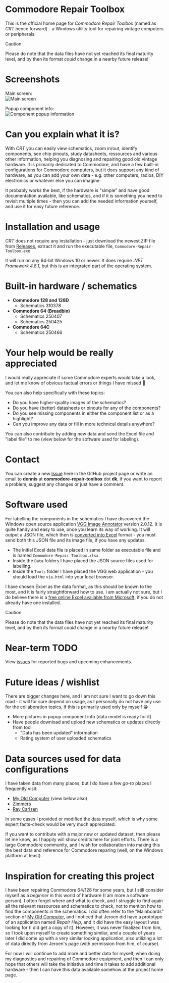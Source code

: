 # Commodore Repair Toolbox

This is the official home page for _Commodore Repair Toolbox_ (named as _CRT_ hence forward) - a Windows utility tool for repairing vintage computers or peripherals.

> [!CAUTION]
> Please do note that the data files have not yet reached its final maturity level, and by then its format _could_ change in a nearby future release!

# Screenshots

Main screen:\
![Main screen](https://github.com/user-attachments/assets/a79adbc0-00c3-444a-ba82-4f950d81daff)

Popup component info:\
![Component popup information](https://github.com/user-attachments/assets/087dda87-c368-4dac-be0c-564916d70318)

# Can you explain what it is?

With _CRT_ you can easily view schematics, zoom in/out, identify components, see chip pinouts, study datasheets, ressources and various other information, helping you diagnosing and repairing good old vintage hardware. It is primarily dedicated to Commodore, and have a few built-in configurations for Commodore computers, but it does support any kind of hardware, as you can add your own data - e.g. other computers, radios, DIY electronics or whatever else you can imagine.

It probably works the best, if the hardware is "simple" and have good documentation available, like schematics, and if it is something you need to revisit multiple times - then you can add the needed information yourself, and use it for easy future reference.

# Installation and usage

_CRT_ does not require any installation - just download the newest ZIP file from [Releases](https://github.com/HovKlan-DH/Commodore-Repair-Toolbox/releases), extract it and run the executable file, `Commodore-Repair-Toolbox.exe`

It will run on any 64-bit Windows 10 or newer. It does require _.NET Framework 4.8.1_, but this is an integrated part of the operating system.

# Built-in hardware / schematics

- **Commodore 128 and 128D**
  - Schematics 310378
- **Commodore 64 (Breadbin)**
  - Schematics 250407
  - Schematics 250425
- **Commodore 64C**
  - Schematics 250466

# Your help would be really appreciated

I would really appreciate if some Commodore experts would take a look, and let me know of obvious factual errors or things I have missed :pray:

You can also help specifically with these topics:
- Do you have higher-quality images of the schematics?
- Do you have (better) datasheets or pinouts for any of the components?
- Do you see missing components in either the component list or as a highlight?
- Can you improve any data or fill in more technical details anywhere?

You can also contribute by adding new data and send the Excel file and "label file" to me (view below for the software used for labeling).

# Contact
You can create a new [Issue](https://github.com/HovKlan-DH/Commodore-Repair-Toolbox/issues) here in the GitHub project page or write an email to **dennis** at **commodore-repair-toolbox** dot **dk**, if you want to report a problem, suggest any changes or just have a comment.

# Software used
For labelling the components in the schematics  I have discovered the Windows open source application [VGG Image Annotator](https://www.robots.ox.ac.uk/~vgg/software/via/) version 2.0.12. It is quite handy and easy to use, once you learn its way of working. It will output a JSON file, which then is [converted into Excel](https://commodore-repair-toolbox.dk/convert-via-to-excel/) format - you must send both this JSON file and its image file, if you have any updates.

* The initial Excel data file is placed in same folder as executable file and is named `Commodore-Repair-Toolbox.xlsx`
* Inside the `Data` folders I have placed the JSON source files used for labelling.
* Inside the `Tools` folder I have placed the VGG web application - you should load the `via.html` into your local browser.

I have chosen Excel as the data format, as this should be known to the most, and it is fairly straightforward how to use. I am actually not sure, but I do believe there is a [free online Excel available from Microsoft](https://www.office.com/launch/excel), if you do not already have one installed.

> [!CAUTION]
> Please do note that the data files have not yet reached its final maturity level, and by then its format _could_ change in a nearby future release!

# Near-term TODO

View [issues](https://github.com/HovKlan-DH/Commodore-Repair-Toolbox/issues) for reported bugs and upcoming enhancements.

# Future ideas / wishlist

There are bigger changes here, and I am not sure I want to go down this road - it will for sure depend on usage, as I personally do not have any use for the collaboration topics, if this is primarily used only by myself :grin:

- More pictures in popup component info (data model is ready for it)
- Have people download and upload new schematics or updates directly from tool
    - "Data has been updated" information
    - Rating system of user uploaded schematics

# Data sources used for data configurations

I have taken data from many places, but I do have a few _go-to_ places I frequently visit:
- [My Old Computer](https://myoldcomputer.nl/technical-info/mainboards/) (view below also)
- [Zimmers](https://www.zimmers.net/anonftp/pub/cbm/schematics/computers/)
- [Ray Carlsen](https://portcommodore.com/rcarlsen/cbm/)

In some cases I provided or modified the data myself, which is why some expert facts-check would be very much appreciated.

If you want to contribute with a major new or updated dataset, then please let me know, as I happily will show credits here for joint efforts. There is a large Commodore community, and I wish for collaboration into making this the best data and reference for Commodore reparing (well, on the Windows platform at least).

# Inspiration for creating this project

I have been repairing Commodore 64/128 for some years, but I still consider myself as a _beginner_ in this world of hardware (I am more a software person). I often forget where and what to check, and I struggle to find again all the relevant ressources and schematics to check, not to mention how to find the components in the schematics. I did often refer to the "Mainboards" section of [My Old Computer](https://myoldcomputer.nl/technical-info/mainboards/), and I noticed that Jeroen did have a prototype of an application named _Repair Help_, and it did have the easy layout I was looking for (I did get a copy of it). However, it was never finalized from him, so I took upon myself to create something similar, and a couple of years later I did come up with a very similar looking application, also utilizing a lot of data directly from Jeroen's page (with permission from him, of course).

For now I will continue to add more and better data for myself, when doing my diagnostics and repairing of Commodore equipment, and then I can only hope that others will take the initiative and time it takes to add additional hardware - then I can have this data available somehow at the project home page.
